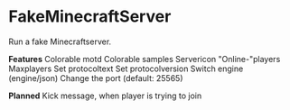 # FakeMinecraftServer

Run a fake Minecraftserver.

**Features**
Colorable motd
Colorable samples
Servericon
"Online-"players
Maxplayers
Set protocoltext
Set protocolversion
Switch engine (engine/json)
Change the port (default: 25565)

**Planned**
Kick message, when player is trying to join
